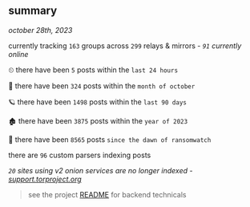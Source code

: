 
## summary
_october 28th, 2023_

currently tracking `163` groups across `299` relays & mirrors - _`91` currently online_

⏲ there have been `5` posts within the `last 24 hours`

🦈 there have been `324` posts within the `month of october`

🪐 there have been `1498` posts within the `last 90 days`

🏚 there have been `3875` posts within the `year of 2023`

🦕 there have been `8565` posts `since the dawn of ransomwatch`

there are `96` custom parsers indexing posts

_`20` sites using v2 onion services are no longer indexed - [support.torproject.org](https://support.torproject.org/onionservices/v2-deprecation/)_

> see the project [README](https://github.com/joshhighet/ransomwatch#ransomwatch--) for backend technicals
